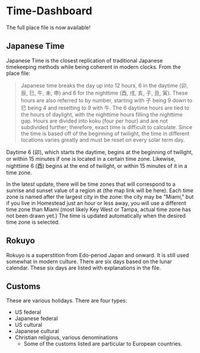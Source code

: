 # Time-Dashboard

The full place file is now available!

## Japanese Time

Japanese Time is the closest replication of traditional Japanese timekeeping methods while being coherent in modern clocks. From the place file:

<blockquote>Japanese time breaks the day up into 12 hours, 6 in the daytime (卯, 辰, 巳, 午, 未, 申) and 6 for the nighttime (酉, 戌, 亥, 子, 丑, 寅). These hours are also referred to by number, starting with 子 being 9 down to 巳 being 4 and resetting to 9 with 午. The 6 daytime hours are tied to the hours of daylight, with the nighttime hours filling the nighttime gap. Hours are divided into koku (four per hour) and are not subdivided further; therefore, exact time is difficult to calculate. Since the time is based off of the beginning of twilight, the time in different locations varies greatly and must be reset on every solar term day.</blockquote>

Daytime 6 (卯), which starts the daytime, begins at the beginning of twilight, or within 15 minutes if one is located in a certain time zone. Likewise, nighttime 6 (酉) begins at the end of twilight, or within 15 minutes of it in a time zone.

In the latest update, there will be time zones that will correspond to a sunrise and sunset value of a region at (the map link will be here). Each time zone is named after the largest city in the zone: the city may be "Miami," but if you live in Homestead just an hour or less away, you will use a different time zone than Miami (most likely Key West or Tampa, actual time zone has not been drawn yet.) The time is updated automatically when the desired time zone is selected.

## Rokuyo

Rokuyo is a superstition from Edo-period Japan and onward. It is still used somewhat in modern culture. There are six days based on the lunar calendar. These six days are listed with explanations in the file.

## Customs

These are various holidays. There are four types: 
- US federal
- Japanese federal
- US cultural
- Japanese cultural
- Christian religious, various denominations
  - Some of the customs listed are particular to European countries.
